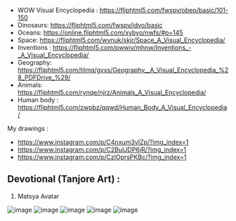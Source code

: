 - WOW Visual Encyclopedia : https://fliphtml5.com/fwspv/obep/basic/101-150
- Dinosaurs: https://fliphtml5.com/fwspv/idvo/basic
- Oceans: https://online.fliphtml5.com/xybyo/nwfs/#p=145
- Space: https://fliphtml5.com/wvnuk/skjr/Space_A_Visual_Encyclopedia/
- Inventions : https://fliphtml5.com/pwwiv/mhnw/Inventions_-_A_Visual_Encyclopedia/
- Geography: https://fliphtml5.com/tilmq/gvxs/Geography__A_Visual_Encyclopedia_%28_PDFDrive_%29/
- Animals: https://fliphtml5.com/rynqe/njrz/Animals_A_Visual_Encyclopedia/
- Human body : https://fliphtml5.com/zwpbz/qqwd/Human_Body_A_Visual_Encyclopedia/


My drawings : 
- https://www.instagram.com/p/C4nxum3vIZp/?img_index=1
- https://www.instagram.com/p/C2BuIJDP6jR/?img_index=1
- https://www.instagram.com/p/CzlOprsPKBc/?img_index=1


## Devotional (Tanjore Art) :

1. Matsya Avatar
   
![image](https://github.com/sreegithub19/drawings/assets/55496113/72d1df56-55a9-4459-9dc2-e4463b86d3ee)
![image](https://github.com/sreegithub19/drawings/assets/55496113/78d8db97-29f8-4b83-9289-b04bccff9341)
![image](https://github.com/sreegithub19/drawings/assets/55496113/ac1d33a2-6f65-45a8-8367-1e2922dab7bc)
![image](https://github.com/sreegithub19/drawings/assets/55496113/34da80a8-da70-45e2-b89e-0f556b1a95df)
![image](https://github.com/sreegithub19/drawings/assets/55496113/e14155c2-bb13-4eb4-881d-efb28d7d8452)





